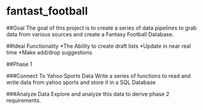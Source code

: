 # fantast_football

##Goal
The goal of this project is to create a series of data pipelines to grab data from various sources and create a Fantasy Football Database. 

##Ideal Functionality 
*The Ability to create draft lists
*Update in near real time
*Make add/drop suggestions

##Phase 1

###Connect To Yahoo Sports Data
Write a series of functions to read and write data from yahoo sports and store it in a SQL Database

###Analyze Data 
Explore and analyze this data to derive phase 2 requirements. 
